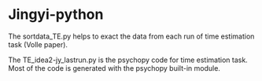# Jingyi-python
The sortdata_TE.py helps to exact the data from each run of time estimation task (Volle paper). 

The TE_idea2-jy_lastrun.py is the psychopy code for time estimation task. Most of the code is generated with the psychopy built-in module.
